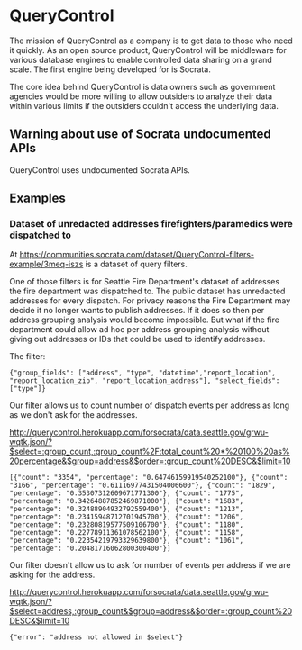 QueryControl
============

The mission of QueryControl as a company is to get data to those who need it quickly. As an open source product, QueryControl will be middleware for various database engines to enable controlled data sharing on a grand scale. The first engine being developed for is Socrata. 

The core idea behind QueryControl is data owners such as government agencies would be more willing to allow outsiders to analyze their data within various limits if the outsiders couldn't access the underlying data.

## Warning about use of Socrata undocumented APIs

QueryControl uses undocumented Socrata APIs. 

## Examples

### Dataset of unredacted addresses firefighters/paramedics were dispatched to

At https://communities.socrata.com/dataset/QueryControl-filters-example/3meq-iszs is a dataset of query filters.

One of those filters is for Seattle Fire Department's dataset of addresses the fire department was dispatched to. The public dataset has unredacted addresses for every dispatch. For privacy reasons the Fire Department may decide it no longer wants to publish addresses. If it does so then per address grouping analysis would become impossible. But what if the fire department could allow ad hoc per address grouping analysis without giving out addresses or IDs that could be used to identify addresses. 

The filter:

`{"group_fields": ["address", "type", "datetime","report_location", "report_location_zip", "report_location_address"], "select_fields": ["type"]}`

Our filter allows us to count number of dispatch events per address as long as we don't ask for the addresses.

http://querycontrol.herokuapp.com/forsocrata/data.seattle.gov/grwu-wqtk.json/?$select=:group_count,:group_count%2F:total_count%20*%20100%20as%20percentage&$group=address&$order=:group_count%20DESC&$limit=10

`[{"count": "3354", "percentage": "0.64746159919540252100"}, {"count": "3166", "percentage": "0.61116977431504006600"}, {"count": "1829", "percentage": "0.35307312609671771300"}, {"count": "1775", "percentage": "0.34264887852469871000"}, {"count": "1683", "percentage": "0.32488904932792559400"}, {"count": "1213", "percentage": "0.23415948712701945700"}, {"count": "1206", "percentage": "0.23280819577509106700"}, {"count": "1180", "percentage": "0.22778911361078562100"}, {"count": "1158", "percentage": "0.22354219793329639800"}, {"count": "1061", "percentage": "0.20481716062800300400"}]`

Our filter doesn't allow us to ask for number of events per address if we are asking for the address.

http://querycontrol.herokuapp.com/forsocrata/data.seattle.gov/grwu-wqtk.json/?$select=address,:group_count&$group=address&$order=:group_count%20DESC&$limit=10

`{"error": "address not allowed in $select"}`







